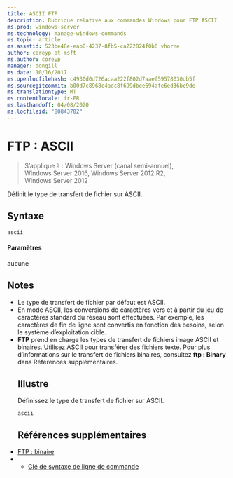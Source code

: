 ```yaml
---
title: ASCII FTP
description: Rubrique relative aux commandes Windows pour FTP ASCII
ms.prod: windows-server
ms.technology: manage-windows-commands
ms.topic: article
ms.assetid: 523be48e-eab0-4237-8fb5-ca222824f0b6 vhorne
author: coreyp-at-msft
ms.author: coreyp
manager: dongill
ms.date: 10/16/2017
ms.openlocfilehash: c4930d0d726acaa222f802d7aaef59578030db5f
ms.sourcegitcommit: b00d7c8968c4adc8f699dbee694afe6ed36bc9de
ms.translationtype: MT
ms.contentlocale: fr-FR
ms.lasthandoff: 04/08/2020
ms.locfileid: "80843782"
---
```

# <a name="ftp-ascii"></a>FTP : ASCII

>S’applique à : Windows Server (canal semi-annuel), Windows Server 2016, Windows Server 2012 R2, Windows Server 2012

Définit le type de transfert de fichier sur ASCII.   
## <a name="syntax"></a>Syntaxe  
```  
ascii  
```  
#### <a name="parameters"></a>Paramètres  
aucune  
## <a name="remarks"></a>Notes  
- Le type de transfert de fichier par défaut est ASCII.  
- En mode ASCII, les conversions de caractères vers et à partir du jeu de caractères standard du réseau sont effectuées. Par exemple, les caractères de fin de ligne sont convertis en fonction des besoins, selon le système d’exploitation cible.  
- **FTP** prend en charge les types de transfert de fichiers image ASCII et binaires. Utilisez ASCII pour transférer des fichiers texte. Pour plus d’informations sur le transfert de fichiers binaires, consultez **ftp : Binary** dans Références supplémentaires.  
  ## <a name="examples"></a><a name=BKMK_Examples></a>Illustre  
  Définissez le type de transfert de fichier sur ASCII.  
  ```  
  ascii  
  ```  
  ## <a name="additional-references"></a>Références supplémentaires  
- [FTP : binaire](ftp-binary.md)  
- - [Clé de syntaxe de ligne de commande](command-line-syntax-key.md)  
